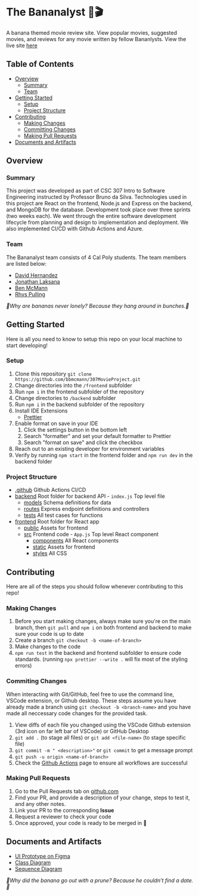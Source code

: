 # The Bananalyst 🍌🎬

A banana themed movie review site. View popular movies, suggested movies, and reviews for any movie written by fellow Bananlysts. View the live site [here](https://white-glacier-0bbe79d1e-65.westus2.2.azurestaticapps.net/)

## Table of Contents

- [Overview](#overview)
  - [Summary](#summary)
  - [Team](#team)
- [Getting Started](#getting-started)
  - [Setup](#setup)
  - [Project Structure](#project-structure)
- [Contributing](#contributing)
  - [Making Changes](#making-changes)
  - [Committing Changes](#commiting-changes)
  - [Making Pull Requests](#making-pull-requests)
- [Documents and Artifacts](#documents-and-artifacts)

## Overview

### Summary

This project was developed as part of CSC 307 Intro to Software Engineering instructed by Professor Bruno da Silva. Technologies used in this project are React on the frontend, Node.js and Express on the backend, and MongoDB for the database. Development took place over three sprints (two weeks each). We went through the entire software development lifecycle from planning and design to implementation and deployment. We also implemented CI/CD with Github Actions and Azure.

### Team

The Bananalyst team consists of 4 Cal Poly students. The team members are listed below:

- [David Hernandez](https://www.linkedin.com/in/hernandez-david/)
- [Jonathan Laksana](https://www.linkedin.com/in/jlaksana/)
- [Ben McMann](https://www.linkedin.com/in/benjamin-mcmann-33b2421b8/)
- [Rhys Pulling](https://www.linkedin.com/in/rhys-pulling-25470a22b/)

_🍌Why are bananas never lonely? Because they hang around in bunches.🍌_

## Getting Started

Here is all you need to know to setup this repo on your local machine to start developing!

### Setup

1. Clone this repository `git clone https://github.com/bbmcmann/307MovieProject.git`
2. Change directories into the `/frontend` subfolder
3. Run `npm i` in the frontend subfolder of the repository
4. Change directories to `/backend` subfolder
5. Run `npm i` in the backend subfolder of the repository
6. Install IDE Extensions
   - [Prettier](https://marketplace.visualstudio.com/items?itemName=esbenp.prettier-vscode)
7. Enable format on save in your IDE
   1. Click the settings button in the bottom left
   2. Search "formatter" and set your default formatter to Prettier
   3. Search "format on save" and click the checkbox
8. Reach out to an existing developer for environment variables
9. Verify by running `npm start` in the frontend folder and `npm run dev` in the backend folder

### Project Structure

- [.github](./github/) Github Actions CI/CD
- [backend](./backend/) Root folder for backend API - `index.js` Top level file
  - [models](./backend/models/) Schema definitions for data
  - [routes](./backend/routes/) Express endpoint definitions and controllers
  - [tests](./backend/tests/) All test cases for functions
- [frontend](./frontend/) Root folder for React app
  - [public](./frontend/public/) Assets for frontend
  - [src](./frontend/src/) Frontend code - `App.js` Top level React component
    - [components](./frontend/src/components/) All React components
    - [static](./frontend/src/static/) Assets for frontend
    - [styles](./frontend/src/styles/) All CSS

## Contributing

Here are all of the steps you should follow whenever contributing to this repo!

### Making Changes

1. Before you start making changes, always make sure you're on the main branch, then `git pull` and `npm i` on both frontend and backend to make sure your code is up to date
2. Create a branch `git checkout -b <name-of-branch>`
3. Make changes to the code
4. `npm run test` in the backend and frontend subfolder to ensure code standards. (running `npx prettier --write .` will fix most of the styling errors)

### Commiting Changes

When interacting with Git/GitHub, feel free to use the command line, VSCode extension, or Github desktop. These steps assume you have already made a branch using `git checkout -b <branch-name>` and you have made all neccessary code changes for the provided task.

1. View diffs of each file you changed using the VSCode Github extension (3rd icon on far left bar of VSCode) or GitHub Desktop
2. `git add .` (to stage all files) or `git add <file-name>` (to stage specific file)
3. `git commit -m " <description>"` or
   `git commit` to get a message prompt
4. `git push -u origin <name-of-branch>`
5. Check the [Github Actions](https://github.com/bbmcmann/307MovieProject/actions) page to ensure all workflows are successful

### Making Pull Requests

1. Go to the Pull Requests tab on [github.com](https://github.com/bbmcmann/307MovieProject/pulls)
2. Find your PR, and provide a description of your change, steps to test it, and any other notes.
3. Link your PR to the corresponding **Issue**
4. Request a reviewer to check your code
5. Once approved, your code is ready to be merged in 🎉

## Documents and Artifacts

- [UI Prototype on Figma](https://www.figma.com/file/L8jBZsx1cAFQSjShkGWd6i/Movie-Project?node-id=0%3A1)
- [Class Diagram](https://drive.google.com/file/d/15jEi9DxDtci87fFSzrfHVOTYW8_m95v5/view?usp=sharing)
- [Sequence Diagram](https://drive.google.com/file/d/1P3RCt0tJhiephHuyNuNjHkO5_wGm8W78/view?usp=sharing)

_🍌Why did the banana go out with a prune? Because he couldn’t find a date.🍌_
